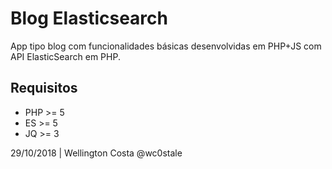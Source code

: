 # Blog Elasticsearch
App tipo blog com funcionalidades básicas desenvolvidas em PHP+JS com API ElasticSearch em PHP.

## Requisitos
* PHP >= 5
* ES >= 5
* JQ >= 3

29/10/2018 | Wellington Costa @wc0stale
